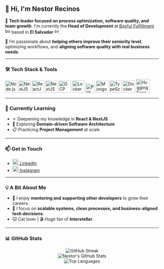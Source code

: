 <!--v2-->
## 👋 Hi, I'm Nestor Recinos

🎯 **Tech leader focused on process optimization, software quality, and team growth**. I'm currently the **Head of Development** at [Boxful Fulfillment](https://boxful.com) <img src='https://media.licdn.com/dms/image/D4E0BAQERfDu5UlfS_A/company-logo_200_200/0/1697143892149/boxful_latam_logo?e=2147483647&v=beta&t=jD0usBPCj6_VX8xKvPsMjYz8CE8uJDLMjEXx-eBBHqI' alt='boxful_logo' width='17px'> based in **El Salvador** <img src='https://cdn-icons-png.flaticon.com/512/299/299933.png' alt='sv_flag' width='17px'>.

🚀 I’m passionate about **helping others improve their seniority level**, optimizing workflows, and **aligning software quality with real business needs**.

---

### 🛠️ Tech Stack & Tools

<p align="left">
  <img src="https://cdn.jsdelivr.net/gh/devicons/devicon/icons/nodejs/nodejs-original.svg" width="40" alt="Node.js" />
  <img src="https://nestjs.com/img/logo-small.svg" width="40" alt="NestJS" />
  <img src="https://cdn.jsdelivr.net/gh/devicons/devicon/icons/react/react-original.svg" width="40" alt="ReactJS" />
  <img src="https://cdn.jsdelivr.net/gh/devicons/devicon/icons/nextjs/nextjs-original.svg" width="40" alt="NextJS" />
  <img src="https://cdn.jsdelivr.net/gh/devicons/devicon/icons/googlecloud/googlecloud-original.svg" width="40" alt="GCP" />
  <img src="https://oredata.com/wp-content/uploads/2025/02/looker-icon.png" width="40" alt="Looker" />
  <img src="https://cdn.freelogovectors.net/wp-content/uploads/2022/01/prisma_logo-freelogovectors.net_.png" width="30" alt="PrismaORM" />
  <img src="https://cdn.jsdelivr.net/gh/devicons/devicon/icons/mongodb/mongodb-original.svg" width="40" alt="MongoDB" />
  <img src="https://cdn.jsdelivr.net/gh/devicons/devicon/icons/typescript/typescript-original.svg" width="40" alt="TypeScript" />
  <img src="https://cdn.iconscout.com/icon/free/png-256/free-docker-logo-icon-download-in-svg-png-gif-file-formats--brand-development-tools-pack-logos-icons-226091.png?f=webp" width="40" alt="Docker">
  <img src="https://huggingface.co/datasets/huggingface/brand-assets/resolve/main/hf-logo.svg" width="45" alt="HuggingFace">
</p>

---

### 🧠 Currently Learning

- ⚛️ Deepening my knowledge in **React & NextJS**
- 🧩 Exploring **Domain-driven Software Architecture**
- 📋 Practicing **Project Management** at scale

---

### 📫 Get in Touch

- [<img src='https://cdn-icons-png.flaticon.com/512/174/174857.png' width='20px'> LinkedIn](https://www.linkedin.com/in/nrecinosdev/)
- [<img src='http://assets.stickpng.com/images/580b57fcd9996e24bc43c521.png' width='20px'> Instagram](https://www.instagram.com/nrecinos.dev/)

---

### 💡 A Bit About Me

- 👥 I enjoy **mentoring and supporting other developers** to grow their careers.
- 🧠 I focus on **scalable systems, clean processes, and business-aligned tech decisions**.
- 🐱 Cat lover | 🎬 Huge fan of **Interstellar**

---

### 📊 GitHub Stats

<p align="center">
  <img src="https://streak-stats.demolab.com/?user=nrecinos2001" alt="GitHub Streak" />
  <br />
  <img src="https://github-readme-stats.vercel.app/api?username=nrecinos2001&show_icons=true&theme=default" alt="Nestor's GitHub Stats" />
  <br />
  <img src="https://github-readme-stats.vercel.app/api/top-langs/?username=nrecinos2001&layout=compact" alt="Top Languages" />
</p>


<!-- ## Hi there 👋

### 🔭 I am currently working as Head of Development at Boxful Fulfillment <img src='https://media.licdn.com/dms/image/D4E0BAQERfDu5UlfS_A/company-logo_200_200/0/1697143892149/boxful_latam_logo?e=2147483647&v=beta&t=jD0usBPCj6_VX8xKvPsMjYz8CE8uJDLMjEXx-eBBHqI' alt='boxful_logo' width='17px'> in El Salvador <img src='https://cdn-icons-png.flaticon.com/512/299/299933.png' alt='sv_flag' width='17px'>

### 📫 How to reach me:
* <img src='https://cdn-icons-png.flaticon.com/512/174/174857.png' alt='LinkedIn' width='20px'> as [Nestor Recinos](https://www.linkedin.com/in/nrecinosdev/)
* <img src='http://assets.stickpng.com/images/580b57fcd9996e24bc43c521.png' alt='ig' width='20px'> as [@nrecinos.dev](https://www.instagram.com/nrecinos.dev/)
 
### 🌱 I’m currently learning:
* React <img src='https://upload.wikimedia.org/wikipedia/commons/thumb/a/a7/React-icon.svg/2300px-React-icon.svg.png' width='17px'>
* Project Management :memo:
* Software Architecture 👨‍💻

### ⚡ Fun fact:
* I love cats! 🐱
* One of my favourites movies is Interestellar 🚀


### 📊 My Stats
[![GitHub Streak](https://streak-stats.demolab.com/?user=nrecinos2001)](https://git.io/streak-stats) </br>
[![Nestor's GitHub stats](https://github-readme-stats.vercel.app/api?username=nrecinos2001)](https://github.com/anuraghazra/github-readme-stats) </br>
![Top Langs](https://github-readme-stats.vercel.app/api/top-langs/?username=nrecinos2001&layout=compact)
-->

<!--
**nestorrecinosUCA/nestorrecinosUCA** is a ✨ _special_ ✨ repository because its `README.md` (this file) appears on your GitHub profile.

Here are some ideas to get you started:
- 👯 I’m looking to collaborate on ...
- 🤔 I’m looking for help with ...
- 💬 Ask me about ...

- 😄 Pronouns: ...
- ⚡ Fun fact: ...
-->

